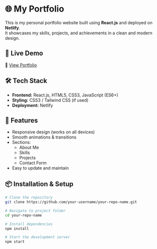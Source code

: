 # 🌐 My Portfolio

This is my personal portfolio website built using **React.js** and deployed on **Netlify**.  
It showcases my skills, projects, and achievements in a clean and modern design.

## 🚀 Live Demo
🔗 [View Portfolio](https://your-netlify-link.netlify.app)

## 🛠️ Tech Stack
- **Frontend:** React.js, HTML5, CSS3, JavaScript (ES6+)
- **Styling:** CSS3 / Tailwind CSS (if used)
- **Deployment:** Netlify

## 📂 Features
- Responsive design (works on all devices)
- Smooth animations & transitions
- Sections:
  - About Me
  - Skills
  - Projects
  - Contact Form
- Easy to update and maintain

## 📦 Installation & Setup

```bash
# Clone the repository
git clone https://github.com/your-username/your-repo-name.git

# Navigate to project folder
cd your-repo-name

# Install dependencies
npm install

# Start the development server
npm start

